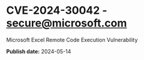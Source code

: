 # CVE-2024-30042 - secure@microsoft.com

Microsoft Excel Remote Code Execution Vulnerability

**Publish date:** 2024-05-14
